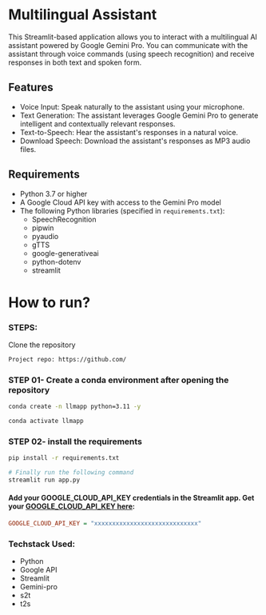 # Multilingual Assistant 

This Streamlit-based application allows you to interact with a multilingual AI assistant powered by Google Gemini Pro. You can communicate with the assistant through voice commands (using speech recognition) and receive responses in both text and spoken form.

## Features
 * Voice Input: Speak naturally to the assistant using your microphone.
 * Text Generation: The assistant leverages Google Gemini Pro to generate intelligent and contextually relevant responses.
 * Text-to-Speech: Hear the assistant's responses in a natural voice.
 * Download Speech: Download the assistant's responses as MP3 audio files.
   
## Requirements
* Python 3.7 or higher
* A Google Cloud API key with access to the Gemini Pro model
* The following Python libraries (specified in `requirements.txt`):
  * SpeechRecognition
  * pipwin
  * pyaudio
  * gTTS
  * google-generativeai
  * python-dotenv
  * streamlit



# How to run?
### STEPS:

Clone the repository

```bash
Project repo: https://github.com/
```
### STEP 01- Create a conda environment after opening the repository

```bash
conda create -n llmapp python=3.11 -y
```

```bash
conda activate llmapp
```


### STEP 02- install the requirements
```bash
pip install -r requirements.txt
```


```bash
# Finally run the following command
streamlit run app.py
```

#### Add your GOOGLE_CLOUD_API_KEY credentials in  the Streamlit app. Get your [GOOGLE_CLOUD_API_KEY here](https://ai.google.dev/gemini-api): 

```ini
GOOGLE_CLOUD_API_KEY = "xxxxxxxxxxxxxxxxxxxxxxxxxxxxx"
```



### Techstack Used:

- Python
- Google API
- Streamlit
- Gemini-pro
- s2t
- t2s


